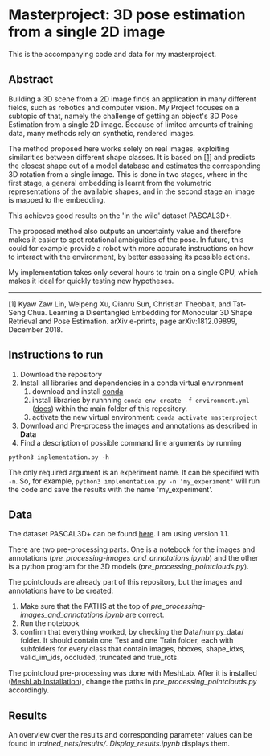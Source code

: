 # Masterproject: 3D pose estimation from a single 2D image

This is the accompanying code and data for my masterproject.

## Abstract

Building a 3D scene from a 2D image finds an application in many different fields, such as robotics and computer vision. 
My Project focuses on a subtopic of that, namely the challenge of getting an object's 3D Pose Estimation from a single 2D image. 
Because of limited amounts of training data, many methods rely on synthetic, rendered images.


The method proposed here works solely on real images, exploiting similarities between different shape classes. It is based on [[1]](#1) and predicts the closest shape out of a model database and estimates the corresponding 3D rotation from a single image.
This is done in two stages, where in the first stage, a general embedding is learnt from the volumetric representations of the available shapes, and in the second stage an image is mapped to the embedding. 

This achieves good results on the 'in the wild' dataset PASCAL3D+.

The proposed method also outputs an uncertainty value and therefore makes it easier to 
spot rotational ambiguities of the pose.
In future, this could for example provide a robot with more accurate instructions on how to interact with the environment, by better assessing its possible actions.

My implementation takes only several hours to train on a single GPU, which makes it ideal for quickly testing new hypotheses.

---
<a id="1">[1]</a> 
Kyaw Zaw Lin, Weipeng Xu, Qianru Sun, Christian Theobalt, and Tat-Seng Chua.
Learning a Disentangled Embedding for Monocular 3D Shape Retrieval and Pose Estimation. arXiv e-prints, page arXiv:1812.09899, December 2018.


## Instructions to run
1. Download the repository
2. Install all libraries and dependencies in a conda virtual environment
     1. download and install [conda](<https://docs.conda.io/projects/conda/en/latest/user-guide/install/index.html>)
     1. install libraries by runnning `conda env create -f environment.yml` ([docs](https://docs.conda.io/projects/conda/en/latest/user-guide/tasks/manage-environments.html#creating-an-environment-from-an-environment-yml-file))
within the main folder of this repository.
     1. activate the new virtual environment: `conda activate masterproject`
3. Download and Pre-process the images and annotations as described in **Data**
2. Find a description of possible command line arguments by running
```
python3 inplementation.py -h
```

The only required argument is an experiment name. It can be specified with `-n`.
So, for example, `python3 implementation.py -n 'my_experiment'` will run the code and save the results with the name 'my_experiment'.


## Data
The dataset PASCAL3D+ can be found [here](https://cvgl.stanford.edu/projects/pascal3d.html). I am using version 1.1.

There are two pre-processing parts. One is a notebook for the images and annotations (_pre_processing-images_and_annotations.ipynb_)
and the other is a python program for the 3D models (_pre_processing_pointclouds.py_).

The pointclouds are already part of this repository, but the images and annotations have to be created:
1. Make sure that the PATHS at the top of _pre_processing-images_and_annotations.ipynb_ are correct.
2. Run the notebook
3. confirm that everything worked, by checking the Data/numpy_data/ folder. It should contain one Test and one Train folder, each with subfolders for every class that contain images, bboxes, shape_idxs, valid_im_ids, occluded, truncated and true_rots.


The pointcloud pre-processing was done with MeshLab. 
After it is installed ([MeshLab Installation](http://www.meshlab.net/#download)), change the paths in _pre_processing_pointclouds.py_ accordingly.


## Results
An overview over the results and corresponding parameter values can be found in _trained_nets/results/_.
_Display_results.ipynb_ displays them.

